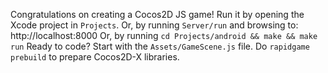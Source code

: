   Congratulations on creating a Cocos2D JS game!
  Run it by opening the Xcode project in `Projects`.
  Or, by running `Server/run` and browsing to: http://localhost:8000
  Or, by running `cd Projects/android && make && make run`
  Ready to code? Start with the `Assets/GameScene.js` file.
  Do `rapidgame prebuild` to prepare Cocos2D-X libraries.
